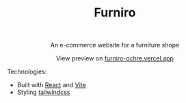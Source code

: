<h1 align="center">Furniro</h1>

<br/>

<p align="center">An e-commerce website for a furniture shope</p>

<p align="center">View preview on <a href="https://furniro-ochre.vercel.app/" target="_blank">furniro-ochre.vercel.app</a></p>

Technologies:

- Built with [React](https://react.dev/) and [Vite](https://vitejs.dev/)
- Styling [tailwindcss](https://tailwindcss.com/)
